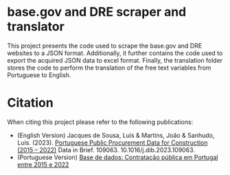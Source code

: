 # base.gov and DRE scraper and translator
This project presents the code used to scrape the base.gov and DRE websites to a JSON format. Additionally, it further contains the code used to export the acquired JSON data to excel format. Finally, the translation folder stores the code to perform the translation of the free text variables from Portuguese to English.

# Citation
When citing this project please refer to the following publications:
- (English Version) Jacques de Sousa, Luís & Martins, João & Sanhudo, Luís. (2023). [Portuguese Public Procurement Data for Construction (2015 – 2022)](https://www.sciencedirect.com/science/article/pii/S2352340923001816?via%3Dihub) Data in Brief. 109063. 10.1016/j.dib.2023.109063. 
- (Portuguese Version) [Base de dados: Contratação pública em Portugal entre 2015 e 2022](https://www.researchgate.net/publication/366086362_Base_de_dados_Contratacao_publica_em_Portugal_entre_2015_e_2022)
